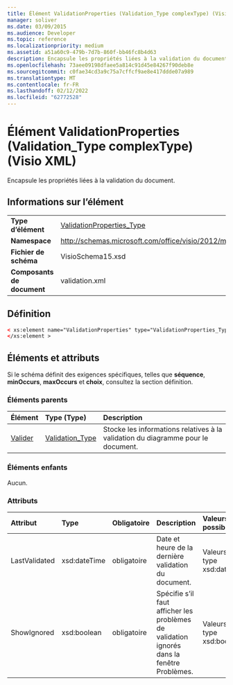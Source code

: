 ```yaml
---
title: Élément ValidationProperties (Validation_Type complexType) (Visio XML)
manager: soliver
ms.date: 03/09/2015
ms.audience: Developer
ms.topic: reference
ms.localizationpriority: medium
ms.assetid: a51a60c9-479b-7d7b-860f-bb46fc8b4d63
description: Encapsule les propriétés liées à la validation du document.
ms.openlocfilehash: 73aee09198dfaee5a814c91d45e84267f90deb8e
ms.sourcegitcommit: c0fae34cd3a9c75a7cffcf9ae8e417ddde07a989
ms.translationtype: MT
ms.contentlocale: fr-FR
ms.lasthandoff: 02/12/2022
ms.locfileid: "62772528"
---
```

# <a name="validationproperties-element-validation_type-complextype-visio-xml"></a>Élément ValidationProperties (Validation_Type complexType) (Visio XML)

Encapsule les propriétés liées à la validation du document.
  
## <a name="element-information"></a>Informations sur l’élément

|||
|:-----|:-----|
|**Type d’élément** <br/> |[ValidationProperties_Type](validationproperties_type-complextypevisio-xml.md) <br/> |
|**Namespace** <br/> |http://schemas.microsoft.com/office/visio/2012/main  <br/> |
|**Fichier de schéma** <br/> |VisioSchema15.xsd  <br/> |
|**Composants de document** <br/> |validation.xml  <br/> |
   
## <a name="definition"></a>Définition

```XML
< xs:element name="ValidationProperties" type="ValidationProperties_Type" minOccurs="0" maxOccurs="1" >
</xs:element >
```

## <a name="elements-and-attributes"></a>Éléments et attributs

Si le schéma définit des exigences spécifiques, telles que **séquence**, **minOccurs**, **maxOccurs** et **choix**, consultez la section définition. 
  
### <a name="parent-elements"></a>Éléments parents

|**Élément**|**Type (Type)**|**Description**|
|:-----|:-----|:-----|
|[Valider](validation-elementvisio-xml.md) <br/> |[Validation_Type](validation_type-complextypevisio-xml.md) <br/> |Stocke les informations relatives à la validation du diagramme pour le document. |
   
### <a name="child-elements"></a>Éléments enfants

Aucun.
  
### <a name="attributes"></a>Attributs

|**Attribut**|**Type**|**Obligatoire**|**Description**|**Valeurs possibles**|
|:-----|:-----|:-----|:-----|:-----|
|LastValidated  <br/> |xsd:dateTime  <br/> |obligatoire  <br/> |Date et heure de la dernière validation du document. |Valeurs du type xsd:dateTime. |
|ShowIgnored  <br/> |xsd:boolean  <br/> |obligatoire  <br/> |Spécifie s’il faut afficher les problèmes de validation ignorés dans la fenêtre Problèmes. |Valeurs du type xsd:boolean. |
   

